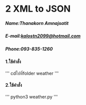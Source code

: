 # 2 XML to JSON

##### Name:Thanakorn Amnajsatit
##### E-mail:kalostn2099@hotmail.com
##### Phone:093-835-1260

#### 1.ใช้คำสั่ง
'''
cdไปที่folder weather
'''
#### 2.ใช้คำสั่ง
'''
python3 weather.py
'''
